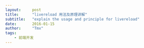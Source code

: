 ```yaml
---
layout:     post
title:      "livereload 用法及原理讲解"
subtitle:   "explain the usage and principle for livereload"
date:       2016-01-15
author:     "Tmx"
tags:
    - 前端开发
---
```

